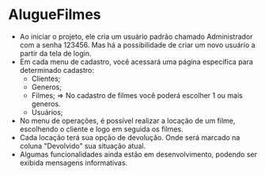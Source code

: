# AlugueFilmes
* Ao iniciar o projeto, ele cria um usuário padrão chamado Administrador com a senha 123456. Mas há a possibilidade de criar um novo usuário a partir da tela de login.
* Em cada menu de cadastro, você acessará uma página especifica para determinado cadastro:
  - Clientes;
  - Generos;
  - Filmes;
    => No cadastro de filmes você poderá escolher 1 ou mais generos.
  - Usuários;
* No menu de operações, é possível realizar a locação de um filme, escolhendo o cliente e logo em seguida os filmes.
* Cada locação terá sua opção de devolução. Onde será marcado na coluna "Devolvido" sua situação atual.
* Algumas funcionalidades ainda estão em desenvolvimento, podendo ser exibida mensagens informativas.
